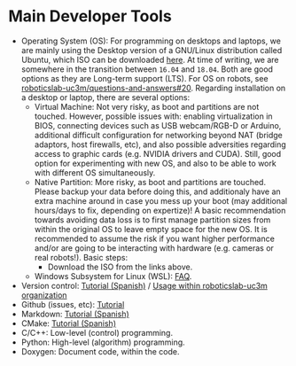 # Main Developer Tools

- Operating System (OS): For programming on desktops and laptops, we are mainly using the Desktop version of a GNU/Linux distribution called Ubuntu, which ISO can be downloaded [here](https://www.ubuntu.com/download/desktop). At time of writing, we are somewhere in the transition between `16.04` and `18.04`. Both are good options as they are Long-term support (LTS). For OS on robots, see [roboticslab-uc3m/questions-and-answers#20](https://github.com/roboticslab-uc3m/questions-and-answers/issues/20). Regarding installation on a desktop or laptop, there are several options:
   - Virtual Machine: Not very risky, as boot and partitions are not touched. However, possible issues with: enabling virtualization in BIOS, connecting devices such as USB webcam/RGB-D or Arduino, additional difficult configuration for networking beyond NAT (bridge adaptors, host firewalls, etc), and also possible adversities regarding access to graphic cards (e.g. NVIDIA drivers and CUDA). Still, good option for experimenting with new OS, and also to be able to work with different OS simultaneously.
   - Native Partition: More risky, as boot and partitions are touched. Please backup your data before doing this, and additionaly have an extra machine around in case you mess up your boot (may additional hours/days to fix, depending on expertize)! A basic recommendation towards avoiding data loss is to first manage partition sizes from within the original OS to leave empty space for the new OS. It is recommended to assume the risk if you want higher performance and/or are going to be interacting with hardware (e.g. cameras or real robots!). Basic steps:
      - Download the ISO from the links above.
   - Windows Subsystem for Linux (WSL): [FAQ](https://docs.microsoft.com/en-us/windows/wsl/faq).
- Version control: [Tutorial (Spanish)](https://asrob-uc3m.gitbooks.io/tutoriales/content/software/version-control/) / [Usage within roboticslab-uc3m organization](version-control.md)
- Github (issues, etc): [Tutorial](https://david-estevez.gitbooks.io/the-git-the-bad-and-the-ugly/content/)
- Markdown: [Tutorial (Spanish)](https://asrob-uc3m.gitbooks.io/tutoriales/content/writing/markdown.html)
- CMake: [Tutorial (Spanish)](https://asrob-uc3m.gitbooks.io/tutoriales/content/software/programming/cmake.html)
- C/C++: Low-level (control) programming.
- Python: High-level (algorithm) programming.
- Doxygen: Document code, within the code.
